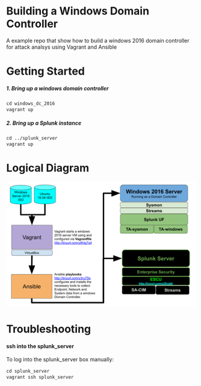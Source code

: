 # Building a Windows Domain Controller
A example repo that show how to build a windows 2016 domain controller for attack analsys using Vagrant and Ansible 

# Getting Started
##### 1. Bring up a windows domain controller 

```
cd windows_dc_2016
vagrant up
```

##### 2. Bring up a Splunk instance

```
cd ../splunk_server
vagrant up
```


# Logical Diagram

![](images/diagram.png)

# Troubleshooting

#### ssh into the splunk_server
To log into the splunk_server box manually:

```
cd splunk_server
vagrant ssh splunk_server
```